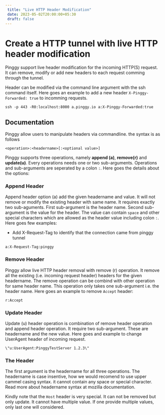 ```yaml
---
 title: "Live HTTP Header Modification" 
 date: 2023-05-02T20:00:00+05:30 
 draft: false 
---
```


# Create a HTTP tunnel with live HTTP header modification

Pinggy support live header modification for the incoming HTTP(S) request. It can remove, modify or add new headers to each request comming through the tunnel.

Header can be modified via the command line argument with the ssh command itself. Here goes an example to add a new header `X-Pinggy-Forwarded: true` to incomming requests.
```
ssh -p 443 -R0:localhost:8000 a.pinggy.io a:X-Pinggy-Forwarded:true
```

## Documentation
Pinggy allow users to manipulate headers via commandline. the syntax is as follows
```
<operation>:<headername>[:<optional value>]
```

Pinggy supports three operations, namely **append (a)**, **remove(r)** and **update(u)**. Every operations needs one or two sub-arguments. Operations and sub-arguments are seperated by a colon `:`. Here goes the details about the options:

### Append Header
Append header option (a) add the given headername and value. It will not remove or modify the existing header with same name. It requires exactly two sub-aguments. First sub-argument is the header name. Second sub-argument is the value for the header. The value can contain `space` and other special characters which are allowed as the header value including colon `:`. Here goes few examples:

* Add X-Request-Tag to identify that the connection came from pinggy tunnel 
```
a:X-Request-Tag:pinggy
```

### Remove Header
Pinggy allow live HTTP header removal with remove (r) operation. It remove all the existing (i.e. incoming request header) headers for the given headername. The remove operation can be combind with other operation for same header name. This operation only takes one sub-argument i.e. the header name. Here goes an example to remove `Accept` header:
```
r:Accept
```

### Update Header
Update (u) header operation is combination of remove header operation and append header operation. It require two sub-argument. These are headername and the new value. Here goes and example to change UserAgent header of incoming request.
```
\"u:UserAgent:PinggyTestServer 1.2.3\"
```

### The Header
The first argument is the headername for all three operations. The headername is case insentive, how we would recomend to use upper cammel casing syntax. it cannot contain any space or special character. Read more about headername syntax at mozilla documentation.

Kindly note that the `Host` header is very special. It can not be removed but only update. It cannot have multiple value. If one provide multiple values, only last one will considered.
